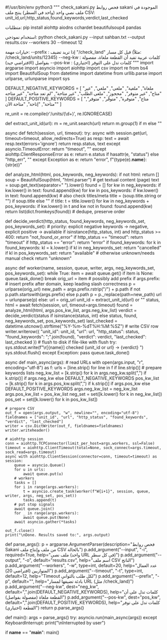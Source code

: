 #!/usr/bin/env python3
"""
check_sakani.py
فحص روابط sakani الموجودة في ملف نصي واحد (واحد في السطر)
ينتج ملف CSV: unit_id,url,http_status,found_keywords,verdict,last_checked

متطلبات:
  pip install aiohttp aiodns cchardet beautifulsoup4 pandas

استخدام نموذجي:
  python check_sakani.py --input sahban.txt --output results.csv --workers 30 --timeout 12

خيارات مهمة:
  --prefix  : إذا تريد تضيف "/check_land" قبل كل مسار (مثلاً: /check_land/units/12345)
  --neg-kw  : كلمات عربية تفيد أن القطعة ملغاة، مفصولة بفواصل (الافتراضي جيد)
  --pos-kw  : كلمات تدل على التوفر (اختياري)
"""
import argparse
import asyncio
import aiohttp
import csv
import re
from bs4 import BeautifulSoup
from datetime import datetime
from urllib.parse import urlparse, urlunparse
import sys

DEFAULT_NEGATIVE_KEYWORDS = [
    "ملغاة", "ملغية", "ملغى", "ملغي", "غير متاح", "غير متوفر", "محجوز", "ملغى الطلب",
    "غير متاحة", "لم تعد متاحة", "غير متاحه"
]
DEFAULT_POSITIVE_KEYWORDS = [
    "متاح", "متوفرة", "متوفّر", "متوفر", "متاحة", "إتاحة", "متاحة الآن"
]

re_unit = re.compile(r'/units/(\d+)', re.IGNORECASE)

def extract_unit_id(url):
    m = re_unit.search(url)
    return m.group(1) if m else ""

async def fetch(session, url, timeout):
    try:
        async with session.get(url, timeout=timeout, allow_redirects=True) as resp:
            text = await resp.text(errors='ignore')
            return resp.status, text
    except asyncio.TimeoutError:
        return "timeout", ""
    except aiohttp.ClientResponseError as e:
        return e.status if hasattr(e, "status") else "http_err", ""
    except Exception as e:
        return "error", f"{type(e).__name__}: {str(e)}"

def analyze_html(html, pos_keywords, neg_keywords):
    if not html:
        return []
    soup = BeautifulSoup(html, "html.parser")
    # get textual content (page)
    text = soup.get_text(separator=" ").lower()
    found = []
    for kw in neg_keywords:
        if kw.lower() in text:
            found.append(kw)
    for kw in pos_keywords:
        if kw.lower() in text:
            found.append(kw)
    # also check titles/meta
    title = (soup.title.string or "") if soup.title else ""
    if title:
        t = title.lower()
        for kw in neg_keywords + pos_keywords:
            if kw.lower() in t and kw not in found:
                found.append(kw)
    return list(dict.fromkeys(found))  # dedupe, preserve order

def decide_verdict(http_status, found_keywords, neg_keywords_set, pos_keywords_set):
    # priority: explicit negative keywords -> negative, explicit positive -> available
    if isinstance(http_status, int) and http_status >= 400:
        return "not_found_or_error"
    if http_status == "timeout":
        return "timeout"
    if http_status == "error":
        return "error"
    if found_keywords:
        for k in found_keywords:
            kl = k.lower()
            if kl in neg_keywords_set:
                return "cancelled"
            if kl in pos_keywords_set:
                return "available"
    # otherwise unknown/needs manual check
    return "unknown"

async def worker(name, session, queue, writer, args, neg_keywords_set, pos_keywords_set):
    while True:
        item = await queue.get()
        if item is None:
            queue.task_done()
            break
        orig_url = item
        # possibly add prefix
        if args.prefix:
            # insert prefix after domain, keep leading slash correctness
            p = urlparse(orig_url)
            new_path = args.prefix.rstrip("/") + p.path if not p.path.startswith(args.prefix) else p.path
            p = p._replace(path=new_path)
            url = urlunparse(p)
        else:
            url = orig_url
        unit_id = extract_unit_id(url) or ""
        status, html = await fetch(session, url, timeout=args.timeout)
        found = analyze_html(html, args.pos_kw_list, args.neg_kw_list)
        verdict = decide_verdict(status if isinstance(status, int) else status, found,
                                 neg_keywords_set, pos_keywords_set)
        last_checked = datetime.utcnow().strftime("%Y-%m-%dT%H:%M:%SZ")
        # write CSV row
        writer.writerow({
            "unit_id": unit_id,
            "url": url,
            "http_status": status,
            "found_keywords": ";".join(found),
            "verdict": verdict,
            "last_checked": last_checked
        })
        # flush to disk if file-like with flush
        try:
            sys.stdout.write(f"\r[{name}] checked {unit_id or url} -> {verdict}    ")
            sys.stdout.flush()
        except Exception:
            pass
        queue.task_done()

async def main_async(args):
    # read URLs
    with open(args.input, "r", encoding="utf-8") as f:
        urls = [line.strip() for line in f if line.strip()]
    # prepare keywords lists
    neg_kw_list = [k.strip() for k in args.neg_kw.split(",") if k.strip()] if args.neg_kw else DEFAULT_NEGATIVE_KEYWORDS
    pos_kw_list = [k.strip() for k in args.pos_kw.split(",") if k.strip()] if args.pos_kw else DEFAULT_POSITIVE_KEYWORDS
    args.neg_kw_list = neg_kw_list
    args.pos_kw_list = pos_kw_list
    neg_set = set([k.lower() for k in neg_kw_list])
    pos_set = set([k.lower() for k in pos_kw_list])

    # prepare CSV
    out_f = open(args.output, "w", newline="", encoding="utf-8")
    fieldnames = ["unit_id", "url", "http_status", "found_keywords", "verdict", "last_checked"]
    writer = csv.DictWriter(out_f, fieldnames=fieldnames)
    writer.writeheader()

    # aiohttp session
    conn = aiohttp.TCPConnector(limit_per_host=args.workers, ssl=False)
    timeout = aiohttp.ClientTimeout(total=None, sock_connect=args.timeout, sock_read=args.timeout)
    async with aiohttp.ClientSession(connector=conn, timeout=timeout) as session:
        queue = asyncio.Queue()
        for u in urls:
            await queue.put(u)
        # workers
        tasks = []
        for i in range(args.workers):
            t = asyncio.create_task(worker(f"W{i+1}", session, queue, writer, args, neg_set, pos_set))
            tasks.append(t)
        # put stop signals
        await queue.join()
        for _ in range(args.workers):
            await queue.put(None)
        await asyncio.gather(*tasks)

    out_f.close()
    print("\nDone. Results saved to:", args.output)

def parse_args():
    p = argparse.ArgumentParser(description="فحص روابط Sakani من ملف وإنتاج ملف CSV بالحالة")
    p.add_argument("--input", "-i", required=True, help="ملف نصي (واحد URL في كل سطر)")
    p.add_argument("--output", "-o", default="results.csv", help="اسم ملف CSV الناتج")
    p.add_argument("--workers", "-w", type=int, default=20, help="عدد العمال المتوازيين (افتراضي 20)")
    p.add_argument("--timeout", "-t", type=int, default=12, help="Timeout لكل طلب بالثواني")
    p.add_argument("--prefix", "-p", default="", help="بادئة تضيفها لمسار URL (مثل /check_land)")
    p.add_argument("--neg-kw", dest="neg_kw", default=",".join(DEFAULT_NEGATIVE_KEYWORDS),
                   help="كلمات تدل على أن القطعة ملغاة (مفصولة بفواصل)")
    p.add_argument("--pos-kw", dest="pos_kw", default=",".join(DEFAULT_POSITIVE_KEYWORDS),
                   help="كلمات تدل على توفر القطعة (اختياري)")
    return p.parse_args()

def main():
    args = parse_args()
    try:
        asyncio.run(main_async(args))
    except KeyboardInterrupt:
        print("\nInterrupted by user")

if __name__ == "__main__":
    main()
